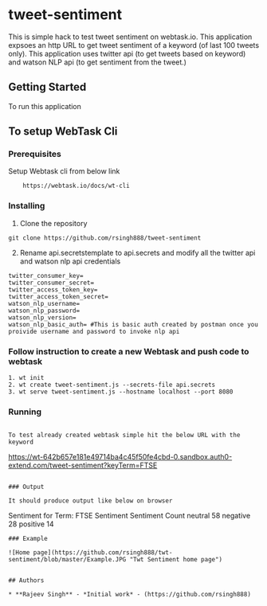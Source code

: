 # tweet-sentiment

This is simple hack to test tweet sentiment on webtask.io. This application expsoes an http URL to get tweet sentiment of a keyword (of last 100 tweets only). 
This application uses twitter api (to get tweets based on keyword) and watson NLP api (to get sentiment from the tweet.)

## Getting Started

To run this application 

## To setup WebTask Cli

### Prerequisites

Setup Webtask cli from below link
```
    https://webtask.io/docs/wt-cli
```

### Installing



1. Clone the repository

```
git clone https://github.com/rsingh888/tweet-sentiment
```

2. Rename api.secretstemplate to api.secrets and modify all the twitter api and watson nlp api credentials

```
twitter_consumer_key=
twitter_consumer_secret=
twitter_access_token_key=
twitter_access_token_secret=
watson_nlp_username=
watson_nlp_password=
watson_nlp_version=
watson_nlp_basic_auth= #This is basic auth created by postman once you proivide username and password to invoke nlp api

```

### Follow instruction to create a new Webtask and push code to webtask 
```
1. wt init
2. wt create tweet-sentiment.js --secrets-file api.secrets
3. wt serve tweet-sentiment.js --hostname localhost --port 8080

```

### Running

```

To test already created webtask simple hit the below URL with the keyword
```
https://wt-642b657e181e49714ba4c45f50fe4cbd-0.sandbox.auth0-extend.com/tweet-sentiment?keyTerm=FTSE
```

### Output

It should produce output like below on browser

```
Sentiment for Term: FTSE
Sentiment	Sentiment Count
neutral	58
negative	28
positive	14
```
### Example

![Home page](https://github.com/rsingh888/twt-sentiment/blob/master/Example.JPG "Twt Sentiment home page")


## Authors

* **Rajeev Singh** - *Initial work* - (https://github.com/rsingh888)